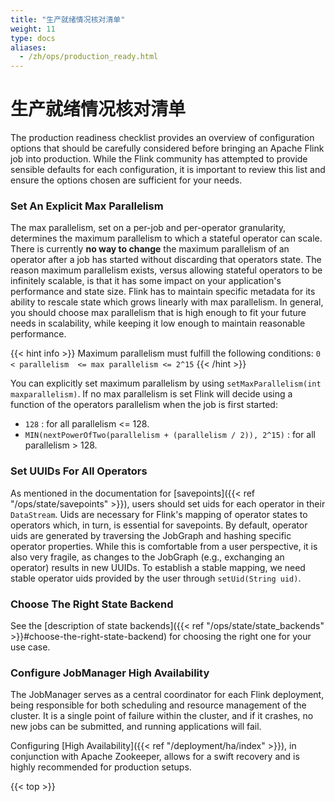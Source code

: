 ```yaml
---
title: "生产就绪情况核对清单"
weight: 11
type: docs
aliases:
  - /zh/ops/production_ready.html
---
```

<!--
Licensed to the Apache Software Foundation (ASF) under one
or more contributor license agreements.  See the NOTICE file
distributed with this work for additional information
regarding copyright ownership.  The ASF licenses this file
to you under the Apache License, Version 2.0 (the
"License"); you may not use this file except in compliance
with the License.  You may obtain a copy of the License at

  http://www.apache.org/licenses/LICENSE-2.0

Unless required by applicable law or agreed to in writing,
software distributed under the License is distributed on an
"AS IS" BASIS, WITHOUT WARRANTIES OR CONDITIONS OF ANY
KIND, either express or implied.  See the License for the
specific language governing permissions and limitations
under the License.
-->

# 生产就绪情况核对清单

The production readiness checklist provides an overview of configuration options that should be carefully considered before bringing an Apache Flink job into production. 
While the Flink community has attempted to provide sensible defaults for each configuration, it is important to review this list and ensure the options chosen are sufficient for your needs. 

### Set An Explicit Max Parallelism

The max parallelism, set on a per-job and per-operator granularity, determines the maximum parallelism to which a stateful operator can scale.
There is currently **no way to change** the maximum parallelism of an operator after a job has started without discarding that operators state. 
The reason maximum parallelism exists, versus allowing stateful operators to be infinitely scalable, is that it has some impact on your application's performance and state size.
Flink has to maintain specific metadata for its ability to rescale state which grows linearly with max parallelism.
In general, you should choose max parallelism that is high enough to fit your future needs in scalability, while keeping it low enough to maintain reasonable performance.

{{< hint info >}}
Maximum parallelism must fulfill the following conditions: `0 < parallelism  <= max parallelism <= 2^15` 
{{< /hint >}}

You can explicitly set maximum parallelism by using `setMaxParallelism(int maxparallelism)`. 
If no max parallelism is set Flink will decide using a function of the operators parallelism when the job is first started:

- `128` : for all parallelism <= 128.
- `MIN(nextPowerOfTwo(parallelism + (parallelism / 2)), 2^15)` : for all parallelism > 128.

### Set UUIDs For All Operators

As mentioned in the documentation for [savepoints]({{< ref "/ops/state/savepoints" >}}), users should set uids for each operator in their `DataStream`.
Uids are necessary for Flink's mapping of operator states to operators which, in turn, is essential for savepoints.
By default, operator uids are generated by traversing the JobGraph and hashing specific operator properties.
While this is comfortable from a user perspective, it is also very fragile, as changes to the JobGraph (e.g., exchanging an operator) results in new UUIDs.
To establish a stable mapping, we need stable operator uids provided by the user through `setUid(String uid)`.

### Choose The Right State Backend

See the [description of state backends]({{< ref "/ops/state/state_backends" >}}#choose-the-right-state-backend) for choosing the right one for your use case.

### Configure JobManager High Availability

The JobManager serves as a central coordinator for each Flink deployment, being responsible for both scheduling and resource management of the cluster.
It is a single point of failure within the cluster, and if it crashes, no new jobs can be submitted, and running applications will fail. 

Configuring [High Availability]({{< ref "/deployment/ha/index" >}}), in conjunction with Apache Zookeeper, allows for a swift recovery and is highly recommended for production setups. 


{{< top >}}
